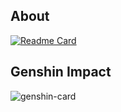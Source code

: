 ## About
[![Readme Card](https://github-readme-stats-one-bice.vercel.app/api?username=YuKongA&show_icons=true&role=OWNER,ORGANIZATION_MEMBER,COLLABORATOR)](https://github.com/anuraghazra/github-readme-stats)  


## Genshin Impact

<img src="https://genshin-card.getloli.com/rand/308489426.png" alt="genshin-card" />
